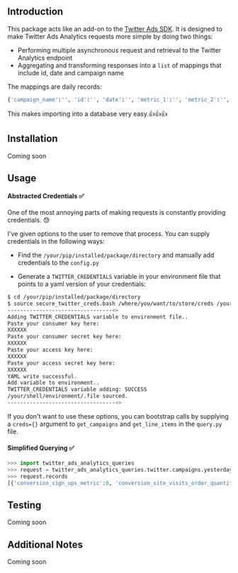 ## Introduction

This package acts like an add-on to the [Twitter Ads SDK](http://twitterdev.github.io/twitter-python-ads-sdk/). It is designed to make Twitter
Ads Analytics requests more simple by doing two things:

* Performing multiple asynchronous request and retrieval to the Twitter Analytics endpoint 
* Aggregating and transforming responses into a `list` of mappings that include id, date and campaign name

The mappings are daily records: 

```python
{'campaign_name':'', 'id':'', 'date':'', 'metric_1':'', 'metric_2':'', 'metric_3':''}
``` 

This makes importing into a database very easy.:thumbsup::thumbsup::thumbsup:

## Installation

Coming soon

## Usage

#### Abstracted Credentials :white_check_mark:

One of the most annoying parts of making requests is constantly providing credentials. :sweat: 

I've given options to the user to remove that process. You can supply credentials in the following ways:

* Find the `/your/pip/installed/package/directory` and manually add credentials to the `config.py` 

* Generate a `TWITTER_CREDENTIALS` variable in your environment file that points to a yaml version of your credentials:

```bash
$ cd /your/pip/installed/package/directory
$ source secure_twitter_creds.bash /where/you/want/to/store/creds /your/shell/environment/.file
---------------------------------<>
Adding TWITTER_CREDENTIALS variable to environment file..
Paste your consumer key here:
XXXXXX
Paste your consumer secret key here:
XXXXXX
Paste your access key here:
XXXXXX
Paste your access secret key here:
XXXXXX
YAML write successful.
Add variable to environment..
TWITTER_CREDENTIALS variable adding: SUCCESS
/your/shell/environment/.file sourced.
----------------------------------<>
```

If you don't want to use these options, you can bootstrap calls by supplying a `creds={}` argument to  `get_campaigns` and `get_line_items` in the `query.py` file.

#### Simplified Querying :white_check_mark:

```python
>>> import twitter_ads_analytics_queries
>>> request = twitter_ads_analytics_queries.twitter.campaigns.yesterday(account='xxxxxx')
>>> request.records
[{'conversion_sign_ups_metric':0, 'conversion_site_visits_order_quantity_view': 0, ... }, ...] 
```

## Testing

Coming soon

## Additional Notes

Coming soon
